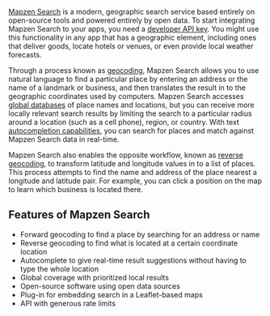 [Mapzen Search](https://mapzen.com/projects/search) is a modern, geographic search service based entirely on open-source tools and powered entirely by open data. To start integrating Mapzen Search to your apps, you need a [developer API key](api-keys-rate-limits.md). You might use this functionality in any app that has a geographic element, including ones that deliver goods, locate hotels or venues, or even provide local weather forecasts.

Through a process known as [geocoding](search.md), Mapzen Search allows you to use natural language to find a particular place by entering an address or the name of a landmark or business, and then translates the result in to the geographic coordinates used by computers. Mapzen Search accesses [global databases](data-sources.md) of place names and locations, but you can receive more locally relevant search results by limiting the search to a particular radius around a location (such as a cell phone), region, or country. With text [autocompletion capabilities](autocomplete.md), you can search for places and match against Mapzen Search data in real-time.

Mapzen Search also enables the opposite workflow, known as [reverse geocoding](reverse.md), to transform latitude and longitude values in to a list of places. This process attempts to find the name and address of the place nearest a longitude and latitude pair. For example, you can click a position on the map to learn which business is located there.

## Features of Mapzen Search

- Forward geocoding to find a place by searching for an address or name
- Reverse geocoding to find what is located at a certain coordinate location
- Autocomplete to give real-time result suggestions without having to type the whole location
- Global coverage with prioritized local results
- Open-source software using open data sources
- Plug-in for embedding search in a Leaflet-based maps
- API with generous rate limits
